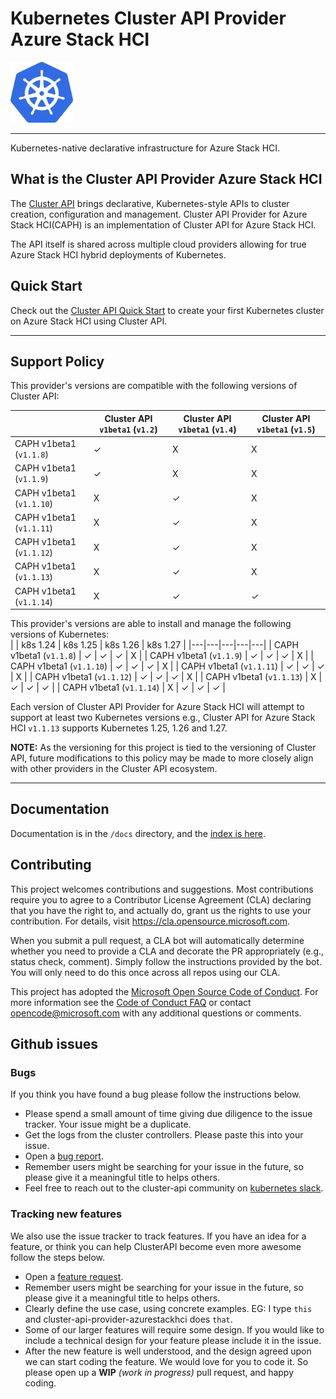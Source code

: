 # Kubernetes Cluster API Provider Azure Stack HCI

<img src="https://github.com/kubernetes/kubernetes/raw/master/logo/logo.png"  width="100">

------

Kubernetes-native declarative infrastructure for Azure Stack HCI.

## What is the Cluster API Provider Azure Stack HCI

The [Cluster API][cluster_api] brings declarative, Kubernetes-style APIs to cluster creation, configuration and management.  Cluster API Provider for Azure Stack HCI(CAPH) is an implementation of Cluster API for Azure Stack HCI.

The API itself is shared across multiple cloud providers allowing for true Azure Stack HCI
hybrid deployments of Kubernetes.

## Quick Start

Check out the [Cluster API Quick Start][quickstart] to create your first Kubernetes cluster on Azure Stack HCI using Cluster API.

---

## Support Policy

This provider's versions are compatible with the following versions of Cluster API:

|  | Cluster API `v1beta1` (`v1.2`) | Cluster API `v1beta1` (`v1.4`) |  Cluster API `v1beta1` (`v1.5`) |
|---|---|---|---|
| CAPH v1beta1 (`v1.1.8`)  | ✓ | X  | X | 
| CAPH v1beta1 (`v1.1.9`)  | ✓ | X  | X |
| CAPH v1beta1 (`v1.1.10`) | X  | ✓ | X |
| CAPH v1beta1 (`v1.1.11`) | X  | ✓ | X |
| CAPH v1beta1 (`v1.1.12`) | X  | ✓ | X |
| CAPH v1beta1 (`v1.1.13`) | X  | ✓ | X |
| CAPH v1beta1 (`v1.1.14`) | X  | ✓ | ✓ |
  

This provider's versions are able to install and manage the following versions of Kubernetes:  
| | k8s 1.24 | k8s 1.25 | k8s 1.26 | k8s 1.27 |
|---|---|---|---|---|
| CAPH v1beta1 (`v1.1.8`) | ✓ | ✓ | ✓ | X |
| CAPH v1beta1 (`v1.1.9`) | ✓ | ✓ | ✓ | X |
| CAPH v1beta1 (`v1.1.10`) | ✓ | ✓ | ✓ | X |
| CAPH v1beta1 (`v1.1.11`) | ✓ | ✓ | ✓ | X |
| CAPH v1beta1 (`v1.1.12`) | ✓ | ✓ | ✓ | X |
| CAPH v1beta1 (`v1.1.13`) | X | ✓ | ✓ |  ✓ |
| CAPH v1beta1 (`v1.1.14`) | X | ✓ | ✓ | ✓ |


Each version of Cluster API Provider for Azure Stack HCI will attempt to support at least two Kubernetes versions e.g., Cluster API for Azure Stack HCI `v1.1.13` supports Kubernetes 1.25, 1.26 and 1.27.

**NOTE:** As the versioning for this project is tied to the versioning of Cluster API, future modifications to this policy may be made to more closely align with other providers in the Cluster API ecosystem.

---

## Documentation

Documentation is in the `/docs` directory, and the [index is here](docs/README.md).

## Contributing

This project welcomes contributions and suggestions.  Most contributions require you to agree to a
Contributor License Agreement (CLA) declaring that you have the right to, and actually do, grant us
the rights to use your contribution. For details, visit https://cla.opensource.microsoft.com.

When you submit a pull request, a CLA bot will automatically determine whether you need to provide
a CLA and decorate the PR appropriately (e.g., status check, comment). Simply follow the instructions
provided by the bot. You will only need to do this once across all repos using our CLA.

This project has adopted the [Microsoft Open Source Code of Conduct](https://opensource.microsoft.com/codeofconduct/).
For more information see the [Code of Conduct FAQ](https://opensource.microsoft.com/codeofconduct/faq/) or
contact [opencode@microsoft.com](mailto:opencode@microsoft.com) with any additional questions or comments.

## Github issues

### Bugs

If you think you have found a bug please follow the instructions below.

- Please spend a small amount of time giving due diligence to the issue tracker. Your issue might be a duplicate.
- Get the logs from the cluster controllers. Please paste this into your issue.
- Open a [bug report][bug_report].
- Remember users might be searching for your issue in the future, so please give it a meaningful title to helps others.
- Feel free to reach out to the cluster-api community on [kubernetes slack][slack_info].

### Tracking new features

We also use the issue tracker to track features. If you have an idea for a feature, or think you can help ClusterAPI become even more awesome follow the steps below.

- Open a [feature request][feature_request].
- Remember users might be searching for your issue in the future, so please
  give it a meaningful title to helps others.
- Clearly define the use case, using concrete examples. EG: I type `this` and
  cluster-api-provider-azurestackhci does `that`.
- Some of our larger features will require some design. If you would like to
  include a technical design for your feature please include it in the issue.
- After the new feature is well understood, and the design agreed upon we can
  start coding the feature. We would love for you to code it. So please open
  up a **WIP** *(work in progress)* pull request, and happy coding.

<!-- References -->

[bug_report]: https://github.com/microsoft/cluster-api-provider-azurestackhci/issues/new?template=bug_report.md
[feature_request]: https://github.com/microsoft/cluster-api-provider-azurestackhci/issues/new?template=feature_request.md
[cluster_api]: https://github.com/kubernetes-sigs/cluster-api
[quickstart]: https://cluster-api.sigs.k8s.io/user/quick-start.html
[slack_info]: https://kubernetes.slack.com/archives/C8TSNPY4T